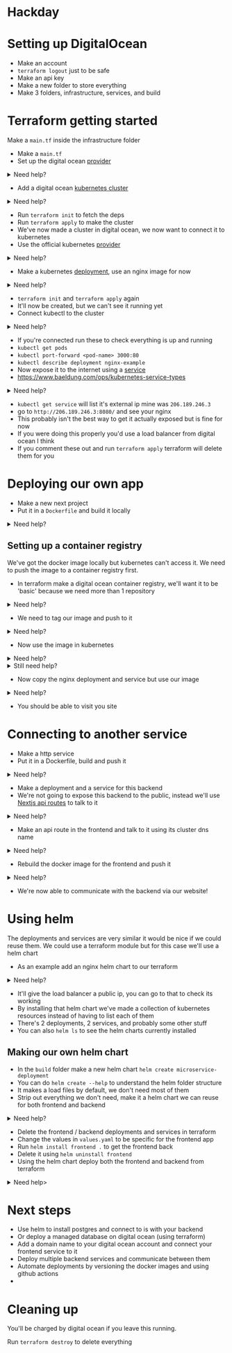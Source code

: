 # Hackday

# Setting up DigitalOcean
- Make an account
- `terraform logout` just to be safe
- Make an api key
- Make a new folder to store everything
- Make 3 folders, infrastructure, services, and build

# Terraform getting started
Make a `main.tf` inside the infrastructure folder
- Make a `main.tf`
- Set up the digital ocean [provider](https://registry.terraform.io/providers/digitalocean/digitalocean/latest/docs)
<details>
    <summary>Need help?</summary>

```terraform
terraform {
  required_providers {
    digitalocean = {
      source  = "digitalocean/digitalocean"
      version = "~> 2.0"
    }
  }
}

# Set the variable value in *.tfvars file
# or using -var="do_token=..." CLI option
variable "do_token" {
  default = "" # I set my token here, insecure but easier
}

# Configure the DigitalOcean Provider
provider "digitalocean" {
  token = var.do_token
}
```
</details>

- Add a digital ocean [kubernetes cluster](https://registry.terraform.io/providers/digitalocean/digitalocean/latest/docs/resources/kubernetes_cluster)
<details>
    <summary>Need help?</summary>

```terraform
resource "digitalocean_kubernetes_cluster" "cluster" {
  name   = "harry"
  region = "lon1"
  version = "1.29.1-do.0"

  node_pool {
    name       = "worker-pool"
    size       = "s-1vcpu-2gb"
    node_count = 1
  }
}
```
</details>

- Run `terraform init` to fetch the deps
- Run `terraform apply` to make the cluster
- We've now made a cluster in digital ocean, we now want to connect it to kubernetes
- Use the official kubernetes [provider](https://registry.terraform.io/providers/hashicorp/kubernetes/latest/docs)

<details>
    <summary>Need help?</summary>
```terraform
provider "kubernetes" {
  host = digitalocean_kubernetes_cluster.cluster.endpoint
  token   = digitalocean_kubernetes_cluster.cluster.kube_config[0].token
  cluster_ca_certificate = base64decode(
    digitalocean_kubernetes_cluster.cluster.kube_config[0].cluster_ca_certificate
  )
}
```
</details>

- Make a kubernetes [deployment](https://registry.terraform.io/providers/hashicorp/kubernetes/latest/docs/resources/deployment), use an nginx image for now
<details>
    <summary>Need help?</summary>

```terraform
resource "kubernetes_deployment" "deployment" {
  metadata {
    name = "nginx-example"
    labels = {
      app = "NginxExample"
    }
  }

  spec {
    replicas = 1
    selector {
      match_labels = {
        app = "NginxExample"
      }
    }
    template {
      metadata {
        labels = {
          app = "NginxExample"
        }
      }
      spec {
        container {
          image = "nginx:latest"
          name  = "example"

          port {
            container_port = 80
          }
        }
      }
    }
  }
}
```
</details>

- `terraform init` and `terraform apply` again
- It'll now be created, but we can't see it running yet
- Connect kubectl to the cluster

<details>
    <summary>Need help?</summary>

- https://docs.digitalocean.com/products/kubernetes/how-to/connect-to-cluster/
- `doctl kubernetes cluster kubeconfig save harry`, this will also change your current cluster
- `kubectl config get-contexts`
</details>

- If you're connected run these to check everything is up and running
- `kubectl get pods`
- `kubectl port-forward <pod-name> 3000:80`
- `kubectl describe deployment nginx-example`
- Now expose it to the internet using a [service](https://registry.terraform.io/providers/hashicorp/kubernetes/latest/docs/resources/service)
- https://www.baeldung.com/ops/kubernetes-service-types

<details>
    <summary>Need help?</summary>

```terraform
resource "kubernetes_service" "nginx-example" {
  metadata {
    name = "nginx-example"
  }
  spec {
    selector = {
      app = kubernetes_deployment.deployment.metadata[0].labels.app
    }
    port {
      port        = 8080
      target_port = 80
    }
    type = "LoadBalancer"
  }
}
```
</details>

- `kubectl get service` will list it's external ip mine was `206.189.246.3`
- go to `http://206.189.246.3:8080/` and see your nginx
- This probably isn't the best way to get it actually exposed but is fine for now
- If you were doing this properly you'd use a load balancer from digital ocean I think
- If you comment these out and run `terraform apply` terraform will delete them for you

# Deploying our own app
- Make a new next project
- Put it in a `Dockerfile` and build it locally

<details>
    <summary>Need help?</summary>

- `yarn create next-app frontend`
- Make a file called `Dockerfile` in that folder
- The contents of the dockerfile will be complicated, I googled it and found one that worked 
```dockerfile
FROM node:18-alpine as base
RUN apk add --no-cache g++ make py3-pip libc6-compat
WORKDIR /app
COPY package*.json ./
COPY yarn.lock ./
EXPOSE 3000

FROM base as builder
WORKDIR /app
COPY . .
RUN yarn build


FROM base as production
WORKDIR /app

ENV NODE_ENV=production
RUN yarn install

RUN addgroup -g 1001 -S nodejs
RUN adduser -S nextjs -u 1001
USER nextjs


COPY --from=builder --chown=nextjs:nodejs /app/.next ./.next
COPY --from=builder /app/node_modules ./node_modules
COPY --from=builder /app/package.json ./package.json
COPY --from=builder /app/public ./public

CMD yarn start
```
</details>

## Setting up a container registry
We've got the docker image locally but kubernetes can't access it.
We need to push the image to a container registry first.

- In terraform make a digital ocean container registry, we'll want it to be 'basic' because we need more than 1 repository

<details>
    <summary>Need help?</summary>

```terraform
resource "digitalocean_container_registry" "container_registry" {
  name                   = "harry"
  subscription_tier_slug = "basic"
}
```
</details>

- We need to tag our image and push to it

<details>
    <summary>Need help?</summary>

- We now need to authenticate our local docker to be allowed to push images to it
- `docker login registry.digitalocean.com` email is you email, password is the api token
- Now build it with a tag, we'll need the `--platform=linux/amd64` bit because it's going to run on a linus machine not an m1 mac
- `docker build --platform=linux/amd64 -t registry.digitalocean.com/harry/frontend .`
- Now push it up
- `docker push registry.digitalocean.com/harry/frontend`
- You'll be able to see the image in the digitalocean frontend
</details>

- Now use the image in kubernetes
<details>
    <summary>Need help?</summary>

- The cluster also needs to be authenticated to fetch our docker image
- If you want to figure it out yourself see [this](https://stackoverflow.com/questions/32726923/pulling-images-from-private-registry-in-kubernetes)
- Remember to keep everything in terraform, no cheating!

</details>


<details>
    <summary>Still need help?</summary>

```terraform
resource "digitalocean_container_registry_docker_credentials" "container_registry_credentials" {
  registry_name = digitalocean_container_registry.container_registry.name
}

resource "kubernetes_secret" "docker_credentials" {
  metadata {
    name = "docker-credentials"
  }

  data = {
    ".dockerconfigjson" = digitalocean_container_registry_docker_credentials.container_registry_credentials.docker_credentials
  }

  type = "kubernetes.io/dockerconfigjson"
}
```
</details>

- Now copy the nginx deployment and service but use our image

<details>
    <summary>Need help?</summary>


```terraform
resource "kubernetes_deployment" "frontend" {
  metadata {
    name = "frontend"
    labels = {
      app = "frontend"
    }
  }

  spec {
    replicas = 1
    selector {
      match_labels = {
        app = "frontend"
      }
    }
    template {
      metadata {
        labels = {
          app = "frontend"
        }
      }
      spec {
        image_pull_secrets {
          name = kubernetes_secret.docker_credentials.metadata[0].name
        }

        container {
          image = "${digitalocean_container_registry.container_registry.endpoint}/frontend"
          name  = "example"

          port {
            container_port = 3000
          }
        }
      }
    }
  }
}

resource "kubernetes_service" "frontend" {
  metadata {
    name = "frontend"
  }
  spec {
    selector = {
      app = kubernetes_deployment.frontend.metadata[0].labels.app
    }
    port {
      port        = 3000
      target_port = 3000
    }
    type = "LoadBalancer"
  }
}
```

> We could hard code the image name, but I want to reuse as many variables as possible
</details>

- You should be able to visit you site

# Connecting to another service
- Make a http service
- Put it in a Dockerfile, build and push it

<details>
    <summary>Need help?</summary>


- `go mod init github.com/harryfpayne/babys-first-infra/services/backend`
- make a `main.go` with a simple "Hello, World!" http server
```go
package main

import "net/http"

func main() {
	http.HandleFunc("/", handler)

	err := http.ListenAndServe(":8080", nil)
	if err != nil {
		panic(err)
	}
}

func handler(w http.ResponseWriter, r *http.Request) {
	w.Write([]byte("Hello, World!"))
}
```
- Put it in a docker image
```dockerfile
FROM golang

WORKDIR /app

COPY go.mod ./
RUN go mod download

COPY *.go ./

# Build
RUN CGO_ENABLED=0 GOOS=linux go build -o /main

EXPOSE 8080

# Run
CMD ["/main"]
```
- Build it `docker build --platform=linux/amd64 -t registry.digitalocean.com/harry/backend .`
- Push it `docker push registry.digitalocean.com/harry/backend`
</details>

- Make a deployment and a service for this backend
- We're not going to expose this backend to the public, instead we'll use [Nextjs api routes](https://nextjs.org/docs/pages/building-your-application/routing/api-routes) to talk to it

<details>
    <summary>Need help?</summary>

```terraform
resource "kubernetes_deployment" "backend" {
  metadata {
    name = "backend"
    labels = {
      app = "backend"
    }
  }

  spec {
    replicas = 1
    selector {
      match_labels = {
        app = "backend"
      }
    }
    template {
      metadata {
        labels = {
          app = "backend"
        }
      }
      spec {
        image_pull_secrets {
          name = kubernetes_secret.docker_credentials.metadata[0].name
        }

        container {
          image = "${digitalocean_container_registry.container_registry.endpoint}/backend"
          name  = "example"

          port {
            container_port = 8080
          }
        }
      }
    }
  }
}

resource "kubernetes_service" "backend" {
  metadata {
    name = "backend"
  }
  spec {
    selector = {
      app = kubernetes_deployment.backend.metadata[0].labels.app
    }
    port {
      port        = 80
      target_port = 8080
    }
    type = "ClusterIP"
  }
}
```

> We're using a ClusterIP for the service so that it doesn't get a public ip address.
> Read the types of service article from above
</details>

- Make an api route in the frontend and talk to it using its cluster dns name

<details>
    <summary>Need help?</summary>

- https://yuminlee2.medium.com/kubernetes-dns-bdca7b7cb868#:~:text=In%20Kubernetes%2C%20DNS%20names%20are%20assigned%20to%20Pods%20and%20Services,can%20be%20customized%20if%20required.
- I checked the DNS name of the backend by:
    - `kubectl exec -it <podname> sh` to 'ssh' into it
    - `nslookup backend` gives dns entries containing `backend` for us
    - the DNS entry is`backend.default.svc.cluster.local`
- We'll pass this as an environment variable to the frontend
```terraform
resource "kubernetes_deployment" "frontend" {
  metadata {
    name = "frontend"
    labels = {
      app = "frontend"
    }
  }

  spec {
    replicas = 1
    selector {
      match_labels = {
        app = "frontend"
      }
    }
    template {
      metadata {
        labels = {
          app = "frontend"
        }
      }
      spec {
        image_pull_secrets {
          name = kubernetes_secret.docker_credentials.metadata[0].name
        }

        container {
          image = "${digitalocean_container_registry.container_registry.endpoint}/frontend"
          name  = "example"

          port {
            container_port = 3000
          }

          env {
            name = "API_URL"
            value = "backend.default.svc.cluster.local"
          }
        }
      }
    }
  }
}
```
- I'll now add an api route to talk to the backend, I'm modifying the default `hello.ts` one
```typescript
import type { NextApiRequest, NextApiResponse } from "next";

export default async function handler(
        req: NextApiRequest,
        res: NextApiResponse<any>,
) {
  const url = process.env.API_URL
  console.log(url)
  const response = await fetch(`http://${url}`)
          .then(r => r.text())
          .catch(e => console.error(e))
  res.status(200).json({ response: response });
}
```
</details>

- Rebuild the docker image for the frontend and push it

<details>
    <summary>Need help?</summary>

- We didn't tag a specific version of the docker image before so the frontend probably won't change
- Add an image pull policy so kube always fetches the latest image
```terraform
image_pull_policy = "Always"
```
</details>

- We're now able to communicate with the backend via our website!

# Using helm
The deployments and services are very similar it would be nice if we could reuse them.
We could use a terraform module but for this case we'll use a helm chart

- As an example add an nginx helm chart to our terraform

<details>
    <summary>Need help?</summary>


```terraform
provider "helm" {
  kubernetes {
    host                   = digitalocean_kubernetes_cluster.cluster.endpoint
    token                  = digitalocean_kubernetes_cluster.cluster.kube_config[0].token
    cluster_ca_certificate = base64decode(
      digitalocean_kubernetes_cluster.cluster.kube_config[0].cluster_ca_certificate
    )
  }
}

resource "helm_release" "nginx_ingress" {
  name       = "nginx-ingress-controller"

  repository = "https://charts.bitnami.com/bitnami"
  chart      = "nginx-ingress-controller"

  set {
    name  = "service.type"
    value = "LoadBalancer"
  }
}
```
</details>

- It'll give the load balancer a public ip, you can go to that to check its working
- By installing that helm chart we've made a collection of kubernetes resources instead of having to list each of them
- There's 2 deployments, 2 services, and probably some other stuff
- You can also `helm ls` to see the helm charts currently installed

## Making our own helm chart
- In the `build` folder make a new helm chart `helm create microservice-deployment`
- You can do `helm create --help` to understand the helm folder structure
- It makes a load files by default, we don't need most of them
- Strip out everything we don't need, make it a helm chart we can reuse for both frontend and backend

<details>
    <summary>Need help?</summary>

I didn't actually do this bit, but I did most of it.
This is only valid for the frontend but can quite easily be changed to also work for the backend.

#### deployment.yaml
```yaml
apiVersion: apps/v1
kind: Deployment
metadata:
  name: {{ .Values.appName }}
  labels:
    app: {{ .Values.appName }}
spec:
  replicas: {{ .Values.replicaCount }}
  selector:
    matchLabels:
      app: {{ .Values.appName }}
  template:
    metadata:
      labels:
        app: {{ .Values.appName }}
    spec:
      {{- if .Values.imagePullSecretsName }}
      imagePullSecrets:
        name: {{ .Values.imagePullSecretsName }}
      {{- end }}
      containers:
        - name: {{ .Chart.Name }}
          image: "{{ .Values.image.repository }}:{{ .Values.image.tag }}"
          imagePullPolicy: Always
          ports:
            - name: http
              containerPort: {{ .Values.service.targetPort }}
              protocol: TCP
```
#### service.yaml
```yaml
apiVersion: v1
kind: Service
metadata:
  name: {{ .Values.appName }}
  labels:
    app: {{ .Values.appName }}
spec:
  type: "LoadBalancer"
  ports:
    - port: {{ .Values.service.port }}
      targetPort: {{ .Values.service.targetPort }}
      protocol: TCP
      name: http
  selector:
    app: {{ .Values.appName }}
```
#### values.yaml
```yaml
replicaCount: 1

image:
  repository: nginx
  tag: latest

imagePullSecrets: []

service:
  port: 80
  targetPort: 3000

appName: frontend
```
- You can run `helm lint` to check it's valid
</details>

- Delete the frontend / backend deployments and services in terraform
- Change the values in `values.yaml` to be specific for the frontend app
- Run `helm install frontend .` to get the frontend back
- Delete it using `helm uninstall frontend`
- Using the helm chart deploy both the frontend and backend from terraform

<details>
    <summary>Need help></summary>

Here's my code for the frontend, you'll likely need to set extra different values

```terraform
resource "helm_release" "frontend" {
  name  = "frontend"
  chart = "${path.module}/../build/microservice-deployment"

  set {
    name  = "image.repository"
    value = "${digitalocean_container_registry.container_registry.endpoint}/frontend"
  }
  set {
    name  = "image.tag"
    value = "latest"
  }

  set {
    name = "imagePullSecretsName"
    value = kubernetes_secret.docker_credentials.metadata[0].name
  }

  set {
    name  = "service.port"
    value = "3000"
  }
  set {
    name  = "service.targetPort"
    value = "3000"
  }

  set {
      name  = "appName"
      value = "frontend"
  }
}
```
</details>


# Next steps
- Use helm to install postgres and connect to is with your backend
- Or deploy a managed database on digital ocean (using terraform)
- Add a domain name to your digital ocean account and connect your frontend service to it
- Deploy multiple backend services and communicate between them
- Automate deployments by versioning the docker images and using github actions
- 


# Cleaning up

You'll be charged by digital ocean if you leave this running.

Run `terraform destroy` to delete everything


